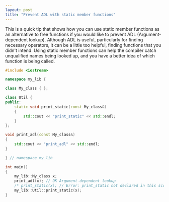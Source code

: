 ```yaml
---
layout: post
title: "Prevent ADL with static member functions"
---
```


This is a quick tip that shows how you can use static member functions as an
alternative to free functions if you would like to prevent ADL
(Argument-dependent lookup). Although ADL is useful, particularly for finding
necessary operators, it can be a little too helpful, finding functions that you
didn't intend.  Using static member functions can help the compiler catch
unqualified names being looked up, and you have a better idea of which function
is being called.

```cpp
#include <iostream>

namespace my_lib {

class My_class { };

class Util {
public:
	static void print_static(const My_class&)
	{
		std::cout << "print_static" << std::endl;
	}
};

void print_adl(const My_class&)
{
	std::cout << "print_adl" << std::endl;
}

} // namespace my_lib

int main()
{
	my_lib::My_class x;
	print_adl(x); // OK Argument-dependent lookup
	/* print_static(x); // Error: print_static not declared in this scope */
	my_lib::Util::print_static(x);
}
```

